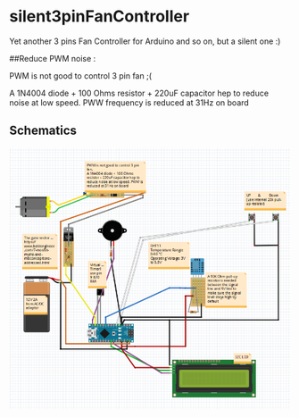 # silent3pinFanController
Yet another 3 pins Fan Controller for Arduino and so on, but a silent one :)

##Reduce PWM noise :

PWM is not good to control 3 pin fan ;(

A 1N4004 diode + 100 Ohms resistor + 220uF capacitor hep to reduce noise at low speed. 
PWW frequency is reduced at 31Hz on board

## Schematics
![alt text](https://github.com/nliaudat/silent3pinFanController/blob/master/imgs/fritzing.png "Board")
